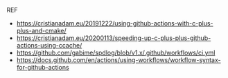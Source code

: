 

REF
* https://cristianadam.eu/20191222/using-github-actions-with-c-plus-plus-and-cmake/
* https://cristianadam.eu/20200113/speeding-up-c-plus-plus-github-actions-using-ccache/
* https://github.com/gabime/spdlog/blob/v1.x/.github/workflows/ci.yml
* https://docs.github.com/en/actions/using-workflows/workflow-syntax-for-github-actions
